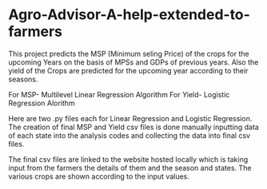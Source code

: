 # Agro-Advisor-A-help-extended-to-farmers


This project predicts the MSP (Minimum seling Price) of the crops for the upcoming Years on the basis of MPSs and GDPs of previous years.
Also the yield of the Crops are predicted for the upcoming year according to their seasons.

For MSP- Multilevel Linear Regression Algorithm
For Yield- Logistic Regression Alorithm

Here are two .py files each for Linear Regression and Logistic Regression.
The creation of final MSP and Yield csv files is done manually inputting data of each state into the analysis codes and collecting the data into final csv files.

The final csv files are linked to the website hosted locally which is taking input from the farmers the details of them and the season and states.
The various crops are shown according to the input values.
